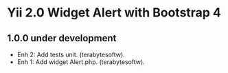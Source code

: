 Yii 2.0 Widget Alert with Bootstrap 4
=====================================

1.0.0 under development
-----------------------

- Enh 2: Add tests unit. (terabytesoftw).
- Enh 1: Add widget Alert.php. (terabytesoftw).

